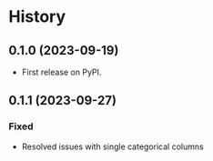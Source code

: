 # History

## 0.1.0 (2023-09-19)
- First release on PyPI.

## 0.1.1 (2023-09-27)
### Fixed
- Resolved issues with single categorical columns